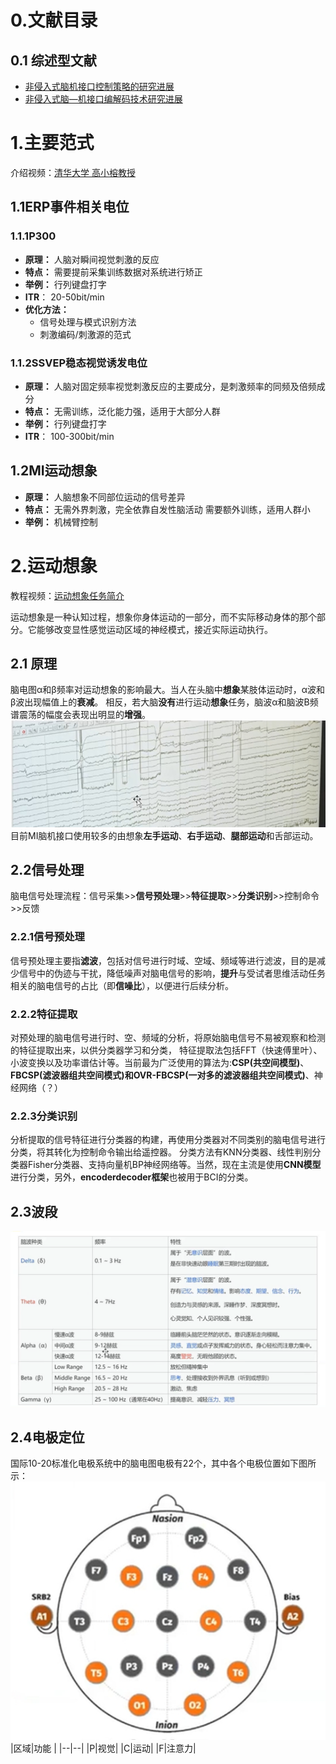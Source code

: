 ﻿# 0.文献目录
## 0.1 综述型文献
- [非侵入式脑机接口控制策略的研究进展](https://www.ncbi.nlm.nih.gov/pmc/articles/PMC9927724/)
- [非侵入式脑—机接口编解码技术研究进展](http://www.cjig.cn/jig/ch/reader/view_abstract.aspx?file_no=230031)
# 1.主要范式
介绍视频：[清华大学 高小榕教授](https://www.bilibili.com/video/BV1Kk4y1r7R8/)
## 1.1ERP事件相关电位
### 1.1.1P300
- **原理：**
人脑对瞬间视觉刺激的反应
- **特点：**
需要提前采集训练数据对系统进行矫正
- **举例：**
行列键盘打字
- **ITR**：
20-50bit/min
- **优化方法：**
	- 信号处理与模式识别方法
	- 刺激编码/刺激源的范式

### 1.1.2SSVEP稳态视觉诱发电位
- **原理：**
人脑对固定频率视觉刺激反应的主要成分，是刺激频率的同频及倍频成分
- **特点：**
无需训练，泛化能力强，适用于大部分人群
- **举例：**
行列键盘打字
- **ITR**：
100-300bit/min

## 1.2MI运动想象
- **原理：**
人脑想象不同部位运动的信号差异
- **特点：**
无需外界刺激，完全依靠自发性脑活动
需要额外训练，适用人群小
- **举例：**
机械臂控制

# 2.运动想象
教程视频：[运动想象任务简介](https://www.bilibili.com/video/BV1Bg4y1D7Rm)

运动想象是一种认知过程，想象你身体运动的一部分，而不实际移动身体的那个部分。它能够改变显性感觉运动区域的神经模式，接近实际运动执行。
## 2.1 原理
脑电图α和β频率对运动想象的影响最大。当人在头脑中**想象**某肢体运动时，α波和β波出现幅值上的**衰减**。
相反，若大脑**没有**进行运动**想象**任务，脑波α和脑波B频谱震荡的幅度会表现出明显的**增强**。
![ ](images/脑电波幅值.png)
目前MI脑机接口使用较多的由想象**左手运动**、**右手运动**、**腿部运动**和舌部运动。

## 2.2信号处理
脑电信号处理流程：信号采集>>**信号预处理**>>**特征提取**>>**分类识别**>>控制命令>>反馈
### 2.2.1信号预处理
信号预处理主要指**滤波**，包括对信号进行时域、空域、频域等进行滤波，目的是减少信号中的伪迹与干扰，降低噪声对脑电信号的影响，**提升**与受试者思维活动任务相关的脑电信号的占比（即**信噪比**），以便进行后续分析。
### 2.2.2特征提取
对预处理的脑电信号进行时、空、频域的分析，将原始脑电信号不易被观察和检测的特征提取出来，以供分类器学习和分类，
特征提取法包括FFT（快速傅里叶）、小波变换以及功率谱估计等。当前最为广泛使用的算法为:**CSP(共空间模型)**、**FBCSP(滤波器组共空间模式)**和**OVR-FBCSP(一对多的滤波器组共空间模式)**、神经网络（？）
### 2.2.3分类识别
分析提取的信号特征进行分类器的构建，再使用分类器对不同类别的脑电信号进行分类，将其转化为控制命令输出给遥控器。
分类方法有KNN分类器、线性判别分类器Fisher分类器、支持向量机BP神经网络等。当然，现在主流是使用**CNN模型**进行分类，另外，**encoderdecoder框架**也被用于BCI的分类。

## 2.3波段
![ ](images/波段.png)
## 2.4电极定位
国际10-20标准化电极系统中的脑电图电极有22个，其中各个电极位置如下图所示：
![ ](images/脑电图电极.png)
|区域|功能  |
|--|--|
|P|视觉|
|C|运动|
|F|注意力|

